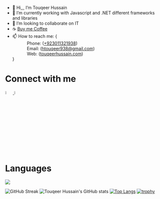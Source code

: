- 👋 Hi,,, I’m  Touqeer Hussain
- 🌱 I’m currently working with Javascript and .NET different frameworks and libraries
- 💞️ I’m looking to collaborate on IT 
- ☕ <a href="https://www.buymeacoffee.com/htouqeer938" target="_blank">Buy me Coffee</a>
- 📫 How to reach me: { <br/>
             &nbsp; &nbsp; &nbsp; &nbsp; &nbsp; &nbsp; Phone: (<a href="tel:+923011321938">+923011321938</a>)<br/>
             &nbsp; &nbsp; &nbsp; &nbsp; &nbsp; &nbsp; Email: (<a href="mailto:htouqeer938@gmail.com">htouqeer938@gmail.com</a>)<br/>
     &nbsp; &nbsp; &nbsp; &nbsp; &nbsp; &nbsp; Web: (<a target="_blank" href="https://www.touqeerhussain.com/">touqeerhussain.com</a>)<br/>
              }
<h1>Connect with me </h1>

<a href="https://www.linkedin.com/in/touqeer-hussain-753715228/" rel="nofollow">
  <img src="https://cdn-icons-png.flaticon.com/512/2504/2504923.png" data-canonical-src="https://img.icons8.com/android/24/000000/linkedin.png" width="5%" height="5%">
</a>
<span>
  <a href="https://github.com/htouqeer938" rel="nofollow"><img src="https://cdn-icons-png.flaticon.com/512/25/25231.png" width="5%" height="5%"></a></span>
</span>


<h1> Languages </h1>
  <img src="https://skillicons.dev/icons?i=html,css,javascript,dotnet,mysql,react,nodejs,vue,express,mongodb,python,flutter"/>
<be>

![GitHub Streak](https://nirzak-streak-stats.vercel.app/?user=htouqeer938)
![Touqeer Hussain's GitHub stats](https://github-readme-stats.vercel.app/api?username=htouqeer938&show_icons=true&theme=default)
[![Top Langs](https://github-readme-stats.vercel.app/api/top-langs/?username=htouqeer938)](https://github.com/htouqeer938/github-readme-stats)
[![trophy](https://github-profile-trophy.vercel.app/?username=htouqeer938)](https://github.com/ryo-ma/github-profile-trophy)
